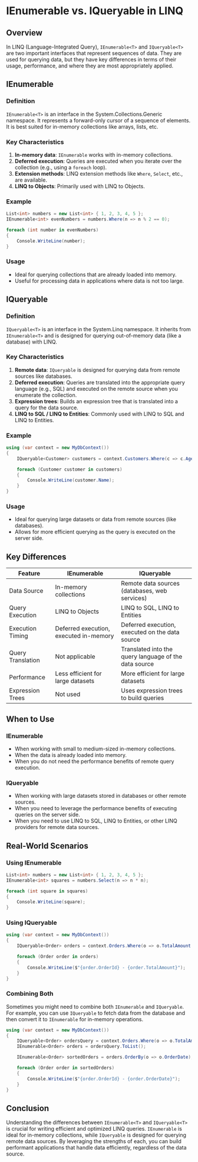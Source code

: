 # IEnumerable vs. IQueryable in LINQ

## Overview

In LINQ (Language-Integrated Query), `IEnumerable<T>` and `IQueryable<T>` are two important interfaces that represent sequences of data. They are used for querying data, but they have key differences in terms of their usage, performance, and where they are most appropriately applied.

## IEnumerable<T>

### Definition

`IEnumerable<T>` is an interface in the System.Collections.Generic namespace. It represents a forward-only cursor of a sequence of elements. It is best suited for in-memory collections like arrays, lists, etc.

### Key Characteristics

1. **In-memory data**: `IEnumerable` works with in-memory collections.
2. **Deferred execution**: Queries are executed when you iterate over the collection (e.g., using a `foreach` loop).
3. **Extension methods**: LINQ extension methods like `Where`, `Select`, etc., are available.
4. **LINQ to Objects**: Primarily used with LINQ to Objects.

### Example

```csharp
List<int> numbers = new List<int> { 1, 2, 3, 4, 5 };
IEnumerable<int> evenNumbers = numbers.Where(n => n % 2 == 0);

foreach (int number in evenNumbers)
{
    Console.WriteLine(number);
}
```

### Usage

- Ideal for querying collections that are already loaded into memory.
- Useful for processing data in applications where data is not too large.

## IQueryable<T>

### Definition

`IQueryable<T>` is an interface in the System.Linq namespace. It inherits from `IEnumerable<T>` and is designed for querying out-of-memory data (like a database) with LINQ.

### Key Characteristics

1. **Remote data**: `IQueryable` is designed for querying data from remote sources like databases.
2. **Deferred execution**: Queries are translated into the appropriate query language (e.g., SQL) and executed on the remote source when you enumerate the collection.
3. **Expression trees**: Builds an expression tree that is translated into a query for the data source.
4. **LINQ to SQL / LINQ to Entities**: Commonly used with LINQ to SQL and LINQ to Entities.

### Example

```csharp
using (var context = new MyDbContext())
{
    IQueryable<Customer> customers = context.Customers.Where(c => c.Age > 18);

    foreach (Customer customer in customers)
    {
        Console.WriteLine(customer.Name);
    }
}
```

### Usage

- Ideal for querying large datasets or data from remote sources (like databases).
- Allows for more efficient querying as the query is executed on the server side.

## Key Differences

| Feature               | IEnumerable<T>                                     | IQueryable<T>                                      |
|-----------------------|-----------------------------------------------------|----------------------------------------------------|
| Data Source           | In-memory collections                               | Remote data sources (databases, web services)      |
| Query Execution       | LINQ to Objects                                     | LINQ to SQL, LINQ to Entities                      |
| Execution Timing      | Deferred execution, executed in-memory              | Deferred execution, executed on the data source    |
| Query Translation     | Not applicable                                      | Translated into the query language of the data source |
| Performance           | Less efficient for large datasets                   | More efficient for large datasets                  |
| Expression Trees      | Not used                                            | Uses expression trees to build queries             |

## When to Use

### IEnumerable<T>

- When working with small to medium-sized in-memory collections.
- When the data is already loaded into memory.
- When you do not need the performance benefits of remote query execution.

### IQueryable<T>

- When working with large datasets stored in databases or other remote sources.
- When you need to leverage the performance benefits of executing queries on the server side.
- When you need to use LINQ to SQL, LINQ to Entities, or other LINQ providers for remote data sources.

## Real-World Scenarios

### Using IEnumerable<T>

```csharp
List<int> numbers = new List<int> { 1, 2, 3, 4, 5 };
IEnumerable<int> squares = numbers.Select(n => n * n);

foreach (int square in squares)
{
    Console.WriteLine(square);
}
```

### Using IQueryable<T>

```csharp
using (var context = new MyDbContext())
{
    IQueryable<Order> orders = context.Orders.Where(o => o.TotalAmount > 100);

    foreach (Order order in orders)
    {
        Console.WriteLine($"{order.OrderId} - {order.TotalAmount}");
    }
}
```

### Combining Both

Sometimes you might need to combine both `IEnumerable` and `IQueryable`. For example, you can use `IQueryable` to fetch data from the database and then convert it to `IEnumerable` for in-memory operations.

```csharp
using (var context = new MyDbContext())
{
    IQueryable<Order> ordersQuery = context.Orders.Where(o => o.TotalAmount > 100);
    IEnumerable<Order> orders = ordersQuery.ToList();

    IEnumerable<Order> sortedOrders = orders.OrderBy(o => o.OrderDate);

    foreach (Order order in sortedOrders)
    {
        Console.WriteLine($"{order.OrderId} - {order.OrderDate}");
    }
}
```

## Conclusion

Understanding the differences between `IEnumerable<T>` and `IQueryable<T>` is crucial for writing efficient and optimized LINQ queries. `IEnumerable` is ideal for in-memory collections, while `IQueryable` is designed for querying remote data sources. By leveraging the strengths of each, you can build performant applications that handle data efficiently, regardless of the data source.